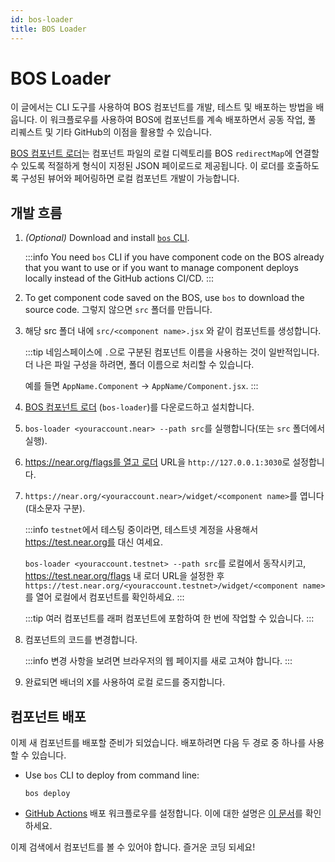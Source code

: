 ```yaml
---
id: bos-loader
title: BOS Loader
---
```


# BOS Loader

이 글에서는 CLI 도구를 사용하여 BOS 컴포넌트를 개발, 테스트 및 배포하는 방법을 배웁니다. 이 워크플로우를 사용하여 BOS에 컴포넌트를 계속 배포하면서 공동 작업, 풀 리퀘스트 및 기타 GitHub의 이점을 활용할 수 있습니다.

[BOS 컴포넌트 로더](https://github.com/near/bos-loader)는 컴포넌트 파일의 로컬 디렉토리를 BOS `redirectMap`에 연결할 수 있도록 적절하게 형식이 지정된 JSON 페이로드로 제공됩니다. 이 로더를 호출하도록 구성된 뷰어와 페어링하면 로컬 컴포넌트 개발이 가능합니다.

## 개발 흐름

1. _(Optional)_ Download and install [`bos` CLI](https://bos.cli.rs).

   :::info You need `bos` CLI if you have component code on the BOS already that you want to use or if you want to manage component deploys locally instead of the GitHub actions CI/CD.
:::

2. To get component code saved on the BOS, use `bos` to download the source code. 그렇지 않으면 `src` 폴더를 만듭니다.

3. 해당 src 폴더 내에 `src/<component name>.jsx` 와 같이 컴포넌트를 생성합니다.

   :::tip 네임스페이스에 `.`으로 구분된 컴포넌트 이름을 사용하는 것이 일반적입니다. 더 나은 파일 구성을 하려면, 폴더 이름으로 처리할 수 있습니다.

   예를 들면 `AppName.Component` → `AppName/Component.jsx`.
:::

5. [BOS 컴포넌트 로더](https://github.com/near/bos-loader/releases) (`bos-loader`)를 다운로드하고 설치합니다.

6. `bos-loader <youraccount.near> --path src`를 실행합니다(또는 `src` 폴더에서 실행).

7. https://near.org/flags를 열고 로더 URL을 `http://127.0.0.1:3030`로 설정합니다.

8. `https://near.org/<youraccount.near>/widget/<component name>`를 엽니다(대소문자 구분).

   :::info `testnet`에서 테스팅 중이라면, 테스트넷 계정을 사용해서 https://test.near.org를 대신 여세요.

   `bos-loader <youraccount.testnet> --path src`를 로컬에서 동작시키고, https://test.near.org/flags 내 로더 URL을 설정한 후 `https://test.near.org/<youraccount.testnet>/widget/<component name>`를 열어 로컬에서 컴포넌트를 확인하세요.
:::

   :::tip
여러 컴포넌트를 래퍼 컴포넌트에 포함하여 한 번에 작업할 수 있습니다.
:::

9. 컴포넌트의 코드를 변경합니다.

   :::info
변경 사항을 보려면 브라우저의 웹 페이지를 새로 고쳐야 합니다.
:::

10. 완료되면 배너의 <kbd>X</kbd>를 사용하여 로컬 로드를 중지합니다.

## 컴포넌트 배포

이제 새 컴포넌트를 배포할 준비가 되었습니다. 배포하려면 다음 두 경로 중 하나를 사용할 수 있습니다.

 - Use `bos` CLI to deploy from command line:

   ```
   bos deploy
   ```

 - [GitHub Actions](https://github.com/FroVolod/bos-cli-rs/blob/master/README.md#reusable-workflow) 배포 워크플로우를 설정합니다. 이에 대한 설명은 [이 문서](https://github.com/FroVolod/bos-cli-rs/blob/master/README.md#github-actions)를 확인하세요.

이제 검색에서 컴포넌트를 볼 수 있어야 합니다. 즐거운 코딩 되세요! 

